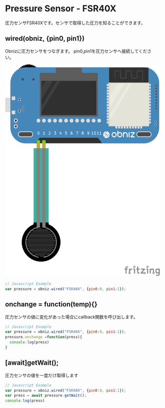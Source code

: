 # Pressure Sensor - FSR40X
圧力センサFSR40Xです。センサで取得した圧力を知ることができます。

## wired(obniz, {pin0, pin1})
Obnizに圧力センサをつなぎます。
pin0,pin1を圧力センサへ接続してください。

![](./wired.png)
```javascript
// Javascript Example
var pressure = obniz.wired("FSR40X", {pin0:0, pin1:1});
```

## onchange = function(temp){}
圧力センサの値に変化があった場合にcallback関数を呼び出します。

```javascript
// Javascript Example
var pressure = obniz.wired("FSR40X", {pin0:0, pin1:1});
pressure.onchange =function(press){
  console.log(press)
}
```

## [await]getWait();
圧力センサの値を一度だけ取得します

```javascript
// Javascript Example
var pressure = obniz.wired("FSR40X", {pin0:0, pin1:1});
var press = await pressure.getWait();
console.log(press)
```
